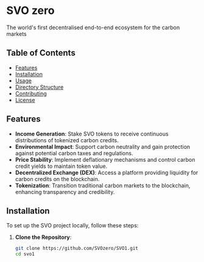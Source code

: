 # SVO zero

The world's first decentralised end-to-end ecosystem for the carbon markets

## Table of Contents

- [Features](#features)
- [Installation](#installation)
- [Usage](#usage)
- [Directory Structure](#directory-structure)
- [Contributing](#contributing)
- [License](#license)

## Features

- **Income Generation**: Stake SVO tokens to receive continuous distributions of tokenized carbon credits.
- **Environmental Impact**: Support carbon neutrality and gain protection against potential carbon taxes and regulations.
- **Price Stability**: Implement deflationary mechanisms and control carbon credit yields to maintain token value.
- **Decentralized Exchange (DEX)**: Access a platform providing liquidity for carbon credits on the blockchain.
- **Tokenization**: Transition traditional carbon markets to the blockchain, enhancing transparency and credibility.

## Installation

To set up the SVO project locally, follow these steps:

1. **Clone the Repository**:
   ```bash
   git clone https://github.com/SVOzero/SVO1.git
   cd svo1
